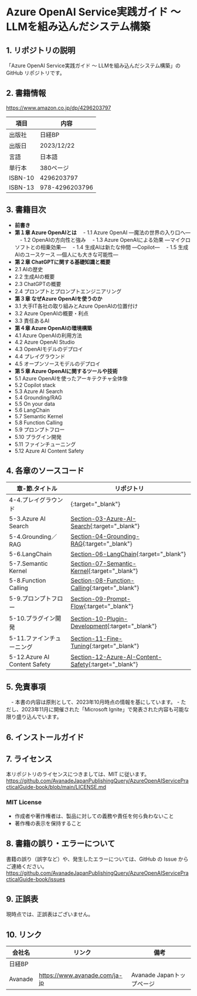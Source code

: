 # Azure OpenAI Service実践ガイド ～ LLMを組み込んだシステム構築

## 1.	リポジトリの説明
「Azure OpenAI Service実践ガイド ～ LLMを組み込んだシステム構築」の GitHub リポジトリです。

## 2. 書籍情報
https://www.amazon.co.jp/dp/4296203797

| 項目 | 内容 |
| ---- | ---- |
| 出版社	| 日経BP |
| 出版日	| 2023/12/22 |
| 言語	| 日本語 |
| 単行本| 380ページ |
| ISBN-10 | 4296203797 |
| ISBN-13	| 978-4296203796 |

## 3. 書籍目次
- **前書き**
- **第１章	Azure OpenAIとは**
　- 1.1	Azure OpenAI ―魔法の世界の入り口へ―
　- 1.2	OpenAIの方向性と強み
　- 1.3	Azure  OpenAIによる効果  ―マイクロソフトとの相乗効果―
　- 1.4	生成AIは新たな仲間 ―Copilot―
　- 1.5	生成AIのユースケース  ―個人にも大きな可能性―
- **第２章	ChatGPTに関する基礎知識と概要**
 -  2.1	AIの歴史
 -  2.2	生成AIの概要
 -  2.3	ChatGPTの概要
 -  2.4	プロンプトとプロンプトエンジニアリング
- **第３章	なぜAzure OpenAIを使うのか**
 - 3.1	大手IT各社の取り組みとAzure  OpenAIの位置付け
 - 3.2	Azure  OpenAIの概要・利点
 - 3.3	責任あるAI
- **第４章	Azure OpenAIの環境構築**
 - 4.1	Azure  OpenAIの利用方法
 - 4.2	Azure OpenAI Studio
 - 4.3	OpenAIモデルのデプロイ
 - 4.4	プレイグラウンド
 - 4.5	オープンソースモデルのデプロイ
- **第５章	Azure OpenAIに関するツールや技術**	
 - 5.1	Azure  OpenAIを使ったアーキテクチャ全体像
 - 5.2	Copilot stack
 - 5.3	Azure AI Search
 - 5.4	Grounding/RAG
 - 5.5	On your data
 - 5.6	LangChain
 - 5.7	Semantic Kernel
 - 5.8	Function Calling
 - 5.9	プロンプトフロー
 - 5.10	プラグイン開発
 - 5.11	ファインチューニング
 - 5.12	Azure AI Content Safety

## 4.	各章のソースコード
| 章-節.タイトル | リポジトリ |
| --- | --- |
| 4-4.プレイグラウンド | [](){:target="_blank"} |
| 5-3.Azure AI Search | [Section-03-Azure-AI-Search](https://github.com/AvanadeJapanPublishingQuery/AzureOpenAIServicePracticalGuide-book/tree/main/Chapter-05-Azure-OpenAI-Tools-and-Techniques/Section-03-Azure-AI-Search/python){:target="_blank"} |
| 5-4.Grounding／RAG | [Section-04-Grounding-RAG](https://github.com/AvanadeJapanPublishingQuery/AzureOpenAIServicePracticalGuide-book/tree/main/Chapter-05-Azure-OpenAI-Tools-and-Techniques/Section-04-Grounding-RAG/python){:target="_blank"} |
| 5-6.LangChain | [Section-06-LangChain](https://github.com/AvanadeJapanPublishingQuery/AzureOpenAIServicePracticalGuide-book/tree/main/Chapter-05-Azure-OpenAI-Tools-and-Techniques/Section-06-LangChain/python){:target="_blank"} |
| 5-7.Semantic Kernel | [Section-07-Semantic-Kernel](https://github.com/AvanadeJapanPublishingQuery/AzureOpenAIServicePracticalGuide-book/tree/main/Chapter-05-Azure-OpenAI-Tools-and-Techniques/Section-07-Semantic-Kernel){:target="_blank"} |
| 5-8.Function Calling | [Section-08-Function-Calling](https://github.com/AvanadeJapanPublishingQuery/AzureOpenAIServicePracticalGuide-book/tree/main/Chapter-05-Azure-OpenAI-Tools-and-Techniques/Section-08-Function-Calling/python){:target="_blank"} |
| 5-9.プロンプトフロー | [Section-09-Prompt-Flow](https://github.com/AvanadeJapanPublishingQuery/AzureOpenAIServicePracticalGuide-book/tree/main/Chapter-05-Azure-OpenAI-Tools-and-Techniques/Section-09-Prompt-Flow){:target="_blank"} |
| 5-10.プラグイン開発 | [Section-10-Plugin-Development](https://github.com/AvanadeJapanPublishingQuery/AzureOpenAIServicePracticalGuide-book/tree/main/Chapter-05-Azure-OpenAI-Tools-and-Techniques/Section-10-Plugin-Development){:target="_blank"} |
| 5-11.ファインチューニング | [Section-11-Fine-Tuning](https://github.com/AvanadeJapanPublishingQuery/AzureOpenAIServicePracticalGuide-book/tree/main/Chapter-05-Azure-OpenAI-Tools-and-Techniques/Section-11-Fine-Tuning){:target="_blank"} |
| 5-12.Azure AI Content Safety | [Section-12-Azure-AI-Content-Safety](https://github.com/AvanadeJapanPublishingQuery/AzureOpenAIServicePracticalGuide-book/tree/main/Chapter-05-Azure-OpenAI-Tools-and-Techniques/Section-12-Azure-AI-Content-Safety/http){:target="_blank"} |

## 5.	免責事項
　- 本書の内容は原則として、2023年10月時点の情報を基にしています。
	- ただし、2023年11月に開催された「Microsoft Ignite」で発表された内容も可能な限り盛り込んでいます。

## 6.	インストールガイド

## 7.	ライセンス
本リポジトリのライセンスにつきましては、MIT に従います。
https://github.com/AvanadeJapanPublishingQuery/AzureOpenAIServicePracticalGuide-book/blob/main/LICENSE.md

### MIT License
- 作成者や著作権者は、製品に対しての義務や責任を何ら負わないこと
- 著作権の表示を保持すること

## 8.	書籍の誤り・エラーについて
書籍の誤り（誤字など）や、発生したエラーについては、GitHub の Issue からご連絡ください。
	https://github.com/AvanadeJapanPublishingQuery/AzureOpenAIServicePracticalGuide-book/issues

## 9. 正誤表
現時点では、正誤表はございません。

## 10. リンク
| 会社名 | リンク | 備考 |
| --- | --- | --- |
| 日経BP |  |  |
| Avanade | https://www.avanade.com/ja-jp | Avanade Japanトップページ |
